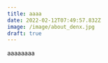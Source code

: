 ```yaml
---
title: aaaa
date: 2022-02-12T07:49:57.832Z
image: /image/about_denx.jpg
draft: true
---
```

aaaaaaaa